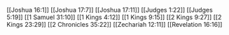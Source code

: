 [[Joshua 16:1]]
[[Joshua 17:7]]
[[Joshua 17:11]]
[[Judges 1:22]]
[[Judges 5:19]]
[[1 Samuel 31:10]]
[[1 Kings 4:12]]
[[1 Kings 9:15]]
[[2 Kings 9:27]]
[[2 Kings 23:29]]
[[2 Chronicles 35:22]]
[[Zechariah 12:11]]
[[Revelation 16:16]]

